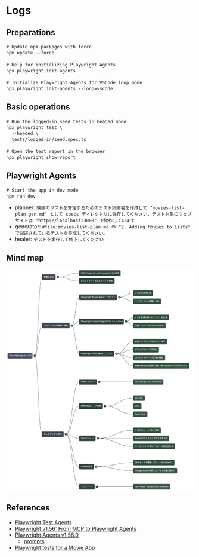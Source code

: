 # Logs

## Preparations

```shell
# Update npm packages with force
npm update --force

# Help for initializing Playwright Agents
npx playwright init-agents

# Initialize Playwright Agents for VSCode loop mode
npx playwright init-agents --loop=vscode
```

## Basic operations

```shell
# Run the logged-in seed tests in headed mode
npx playwright test \
  --headed \
  tests/logged-in/seed.spec.ts

# Open the test report in the browser
npx playwright show-report
```

## Playwright Agents

```shell
# Start the app in dev mode
npm run dev
```

- planner: `映画のリストを管理するためのテスト計画書を作成して "movies-list-plan.gen.md" として specs ディレクトリに保存してください。テスト対象のウェブサイトは "http://localhost:3000" で動作しています`
- generator: `#file:movies-list-plan.md の "2. Adding Movies to Lists" で記述されているテストを作成してください。`
- healer: `テストを実行して修正してください`

## Mind map

![mind map image](./assets/mind-map.png)

## References

- [Playwright Test Agents](https://playwright.dev/docs/test-agents)
- [Playwright v1.56: From MCP to Playwright Agents](https://www.youtube.com/watch?v=_AifxZGxwuk)
- [Playwright Agents v1.56.0](https://github.com/microsoft/playwright/releases/tag/v1.56.0)
  - [prompts](https://github.com/microsoft/playwright/tree/v1.56.1/packages/playwright/src/agents)
- [Playwright tests for a Movie App](https://github.com/debs-obrien/playwright-movies-app)
